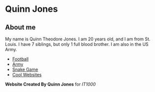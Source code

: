 # Quinn Jones

## About me
My name is Quinn Theodore Jones. I am 20 years old, and I am from St. Louis. I have 7 siblings, but only 1 full blood brother. I am also in the US Army.  

- [Football](#football.md)
- [Army](#/QuinnJonesMarkDown/army.md)
- [Snake Game](#/QuinnJonesMarkDown/snake.md)
- [Cool Websites](#/QuinnJonesMarkDown/websites.md)

**Website Created By Quinn Jones** for *IT1000*
